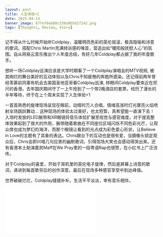 ```yaml
---
layout: post
title: 人生体验+1
date: 2025-04-13
banner_image: 67fe76eb88c538a9b5d1f242.png
tags: [Thoughts, Review, Story]
---
```


记不得从什么时候开始听Coldplay，温暖明亮色彩的英伦摇滚，极具隐喻和诗意的歌词，搭配Chris Martin充满倾诉感的嗓音，营造出如“暖阳般抚慰人心”的氛围。自从网易云音乐推出个人年度总结，有好几年Coldplay都占据了我的年度歌手。

<!--more-->


想听一场Coldplay巡演应该是大学时期看了一个Coldplay演唱会的MTV视频, 被其绚烂的舞台美好的互动体验以及Chris不知疲倦的奔跑所感染。还记得前两年曾经羡慕前同事有机会去美国圣地亚哥看Coldplay巡演, 转眼间Coldplay要来近在咫尺的香港。去年国庆期间守了一上午抢到了一个带2晚酒店的套票，经历了漫长的半年等待，终于在上个周末实现了人生体验+1

一首首熟悉的旋律现场呈现在眼前，动情时万人合唱，情绪高涨时灯光骤亮火焰喷射全场跳跃舞动... 这种现场的体验太过美好，也太短暂，真希望能一直演下去！入场时发放的LED腕带和XR眼镜将音乐体验扩展至视觉与感官维度，对于提高整体效果起到了很大的作用，腕带随着歌曲在不同座位区域闪烁不同色彩光芒，让观众席也成为梦幻的海洋，而那个眼镜让看到的光点成为彩色爱心形状，让Believe in Love的主题有了具象的表达。Chris跟台下的互动也是很有爱，当摄像头锁定观众后，Chris会即兴唱几句应景的幽默歌词，引得现场大笑也会感动得哭出来。还有香港本土助演嘉宾Maff在We Pray里的一段粤语Rap也很赞，在小红书上广泛流传。

对于Coldplay的喜爱，开始于耳机里的英伦电子旋律，然后是屏幕上诗意的歌词，递进到每首歌背后的创作深意，最后在现场多种感官享受中到达峰值。

世界破破烂烂，Coldplay缝缝补补。生活平平淡淡，幸有音乐相伴。

<iframe src="//player.bilibili.com/player.html?isOutside=true&aid=403697190&bvid=BV1qV411K71R&cid=26363629197&p=1" scrolling="no" border="0" frameborder="no" framespacing="0" allowfullscreen="true"></iframe>